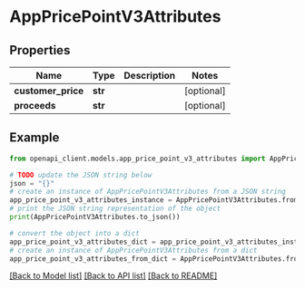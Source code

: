 # AppPricePointV3Attributes


## Properties

Name | Type | Description | Notes
------------ | ------------- | ------------- | -------------
**customer_price** | **str** |  | [optional] 
**proceeds** | **str** |  | [optional] 

## Example

```python
from openapi_client.models.app_price_point_v3_attributes import AppPricePointV3Attributes

# TODO update the JSON string below
json = "{}"
# create an instance of AppPricePointV3Attributes from a JSON string
app_price_point_v3_attributes_instance = AppPricePointV3Attributes.from_json(json)
# print the JSON string representation of the object
print(AppPricePointV3Attributes.to_json())

# convert the object into a dict
app_price_point_v3_attributes_dict = app_price_point_v3_attributes_instance.to_dict()
# create an instance of AppPricePointV3Attributes from a dict
app_price_point_v3_attributes_from_dict = AppPricePointV3Attributes.from_dict(app_price_point_v3_attributes_dict)
```
[[Back to Model list]](../README.md#documentation-for-models) [[Back to API list]](../README.md#documentation-for-api-endpoints) [[Back to README]](../README.md)


